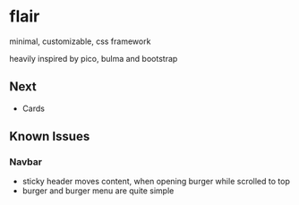 # flair

minimal, customizable, css framework

heavily inspired by pico, bulma and bootstrap

## Next

-   Cards

## Known Issues

### Navbar

-   sticky header moves content, when opening burger while scrolled to top
-   burger and burger menu are quite simple
